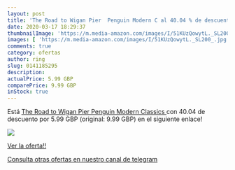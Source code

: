```yaml
---
layout: post
title: 'The Road to Wigan Pier  Penguin Modern C al 40.04 % de descuento'
date: 2020-03-17 18:29:37
thumbnailImage: 'https://m.media-amazon.com/images/I/51KUzQowytL._SL200_.jpg'
images: [ 'https://m.media-amazon.com/images/I/51KUzQowytL._SL200_.jpg' ]
comments: true
category: ofertas
author: ring
slug: 0141185295
description:
actualPrice: 5.99 GBP
comparePrice: 9.99 GBP
inStock: true
---
```


Está [The Road to Wigan Pier  Penguin Modern Classics ](https://www.amazon.com/dp/0141185295/?tag=redken08-20) con 40.04 de descuento por 5.99 GBP (original: 9.99 GBP) en el siguiente enlace!

[![](https://m.media-amazon.com/images/I/51KUzQowytL._SL200_.jpg)](https://www.amazon.com/dp/0141185295/?tag=redken08-20)

[Ver la oferta!!](https://www.amazon.com/dp/0141185295/?tag=redken08-20)

[Consulta otras ofertas en nuestro canal de telegram](https://t.me/s/ofertas25)
